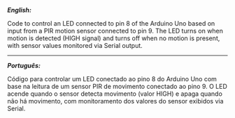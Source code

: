***English:***

Code to control an LED connected to pin 8 of the Arduino Uno based on input from a PIR motion sensor connected to pin 9. The LED turns on when motion is detected (HIGH signal) and turns off when no motion is present, with sensor values monitored via Serial output.
______________________________

***Português:***

Código para controlar um LED conectado ao pino 8 do Arduino Uno com base na leitura de um sensor PIR de movimento conectado ao pino 9. O LED acende quando o sensor detecta movimento (valor HIGH) e apaga quando não há movimento, com monitoramento dos valores do sensor exibidos via Serial.
